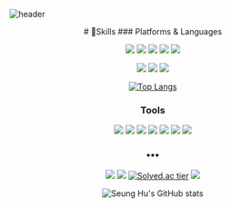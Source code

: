 ![header](https://capsule-render.vercel.app/api?type=waving&color=176DED&height=130&text=김승후's%20GitHub&fontSize=40)

<div align="center">
# 💪Skills
### Platforms & Languages

<img src="https://img.shields.io/badge/Python-3776AB?&style=for-the-badge&logo=Python&logoColor=white"/></a>
<img src="https://img.shields.io/badge/Java-007396?&style=for-the-badge&logo=Java&logoColor=white"/></a>
<img src="https://img.shields.io/badge/HTML5-E34F26?&style=for-the-badge&logo=HTML5&logoColor=white"/></a>
<img src="https://img.shields.io/badge/CSS-1572b6?&style=for-the-badge&logo=css3&logoColor=white"/></a>
<img src="https://img.shields.io/badge/JavaScript-F7DF1E?&style=for-the-badge&logo=JavaScript&logoColor=white"/></a>


<img src="https://img.shields.io/badge/Oracle-F80000?&style=for-the-badge&logo=Oracle&logoColor=white"/></a>
<img src="https://img.shields.io/badge/Android-3DDC84?&style=for-the-badge&logo=Android&logoColor=white"/></a>
<img src="https://img.shields.io/badge/Spring-6DB33F?&style=for-the-badge&logo=Spring&logoColor=white"/></a>


[![Top Langs](https://github-readme-stats.vercel.app/api/top-langs/?username=shockim3710&layout=compact&theme=prussian)](https://github.com/shockim3710/github-readme-stats)

### Tools
<img src="https://img.shields.io/badge/Git-F05032?&style=for-the-badge&logo=Git&logoColor=white"/></a>
<img src="https://img.shields.io/badge/Visual%20Studio%20Code-007ACC?&style=for-the-badge&logo=Visual Studio Code&logoColor=white"/></a>
<img src="https://img.shields.io/badge/Visual Studio-5C2D91?&style=for-the-badge&logo=Visual Studio&logoColor=white"/></a>
<img src="https://img.shields.io/badge/Eclipse%20IDE-2C2255?&style=for-the-badge&logo=Eclipse IDE&logoColor=white"/></a>
<img src="https://img.shields.io/badge/PyCharm-000000?&style=for-the-badge&logo=PyCharm&logoColor=white"/></a>
<img src="https://img.shields.io/badge/Android%20Studio-3DDC84?&style=for-the-badge&logo=Android Studio&logoColor=white"/></a>
<img src="https://img.shields.io/badge/Postman-FF6C37?&style=for-the-badge&logo=Postman&logoColor=white"/></a>


<h3 align="center">•••</h3>

<a href="mailto:shockim3710@gmail.com" target="_blank"><img src="https://img.shields.io/badge/Gmail-EA4335?style=flat-square&logo=Gmail&logoColor=white"/></a>
<a href="https://github.com/shockim3710" target="_blank"><img src="https://img.shields.io/badge/GitHub-181717?style=flat&logo=github&logoColor=white"/></a>
[![Solved.ac tier](http://mazassumnida.wtf/api/mini/generate_badge?boj=shockim3710)](https://solved.ac/shockim3710)
<a href="https://programmers.co.kr" target="_blank"><img src="https://img.shields.io/badge/programmers-181717?style=flat&logo=ProductHunt&logoColor=white"/></a>

![Seung Hu's GitHub stats](https://github-readme-stats.vercel.app/api?username=shockim3710&show_icons=true&theme=prussian)
